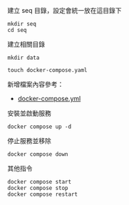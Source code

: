 建立 seq 目錄，設定會統一放在這目錄下
```shell=
mkdir seq
cd seq
```

建立相關目錄
```shell=
mkdir data

touch docker-compose.yaml
```

新增檔案內容參考：
- [docker-compose.yml](docker-compose.yml)

安裝並啟動服務
```shell=
docker compose up -d
```

停止服務並移除
```shell=
docker compose down
```

其他指令
```shell=
docker compose start
docker compose stop
docker compose restart
```
